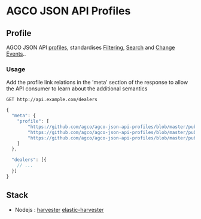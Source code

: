 # AGCO JSON API Profiles

## Profile

AGCO JSON API [profiles](http://jsonapi.org/extending/), standardises [Filtering](./public/filtering-profile.md), 
[Search](./public/search-profile.md) and [Change Events](./public/change-events-profile.md)..

### Usage

Add the profile link relations in the 'meta' section of the response to allow the API consumer to learn about the additional semantics
```
GET http://api.example.com/dealers
```
``` javascript
{
  "meta": {
    "profile": [
        "https://github.com/agco/agco-json-api-profiles/blob/master/public/filtering-profile.md",
        "https://github.com/agco/agco-json-api-profiles/blob/master/public/search-profile.md",
        "https://github.com/agco/agco-json-api-profiles/blob/master/public/change-events-profile.md"
    ]
  },

  "dealers": [{
    // ...
  }]
}
```

## Stack

- Nodejs :
[harvester](https://github.com/agco/harvesterjs)
[elastic-harvester](https://github.com/agco/elastic-harvesterjs)








